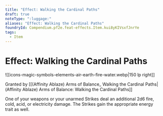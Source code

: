 ```yaml
---
title: "Effect: Walking the Cardinal Paths"
draft: true
noteType: ":luggage:"
aliases: "Effect: Walking the Cardinal Paths"
foundryId: Compendium.pf2e.feat-effects.Item.kui8yKIVsxfJnrYe
tags:
  - Item
---
```


# Effect: Walking the Cardinal Paths
![[icons-magic-symbols-elements-air-earth-fire-water.webp|150 lp right]]

Granted by [[(Affinity Ablaze) Arms of Balance\_ Walking the Cardinal Paths|(Affinity Ablaze) Arms of Balance: Walking the Cardinal Paths]]

One of your weapons or your unarmed Strikes deal an additional 2d6 fire, cold, acid, or electricity damage. The Strikes gain the appropriate energy trait as well.
